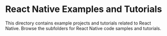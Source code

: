 # React Native Examples and Tutorials

This directory contains example projects and tutorials related to React Native. Browse the subfolders for React Native code samples and tutorials.